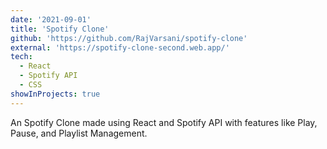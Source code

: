 ```yaml
---
date: '2021-09-01'
title: 'Spotify Clone'
github: 'https://github.com/RajVarsani/spotify-clone'
external: 'https://spotify-clone-second.web.app/'
tech:
  - React
  - Spotify API
  - CSS
showInProjects: true
---
```


An Spotify Clone made using React and Spotify API with features like Play, Pause, and Playlist Management.
